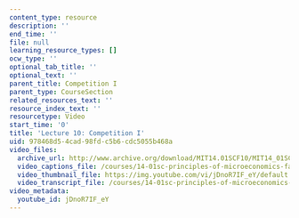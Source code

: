 ```yaml
---
content_type: resource
description: ''
end_time: ''
file: null
learning_resource_types: []
ocw_type: ''
optional_tab_title: ''
optional_text: ''
parent_title: Competition I
parent_type: CourseSection
related_resources_text: ''
resource_index_text: ''
resourcetype: Video
start_time: '0'
title: 'Lecture 10: Competition I'
uid: 978468d5-4cad-98fd-c5b6-cdc5055b468a
video_files:
  archive_url: http://www.archive.org/download/MIT14.01SCF10/MIT14_01SCF10_lec10_300k.mp4
  video_captions_file: /courses/14-01sc-principles-of-microeconomics-fall-2011/ecc3e1d90e64533c89d0988401204a1f_jDnoR7IF_eY.vtt
  video_thumbnail_file: https://img.youtube.com/vi/jDnoR7IF_eY/default.jpg
  video_transcript_file: /courses/14-01sc-principles-of-microeconomics-fall-2011/2ee60b5391b9d3ec0f7e0789d819e1c9_jDnoR7IF_eY.pdf
video_metadata:
  youtube_id: jDnoR7IF_eY
---
```

